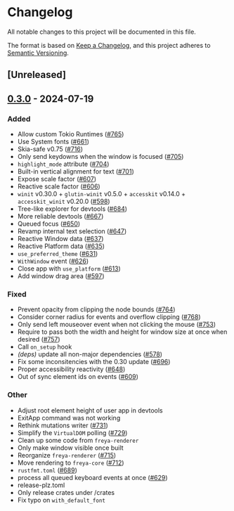 # Changelog
All notable changes to this project will be documented in this file.

The format is based on [Keep a Changelog](https://keepachangelog.com/en/1.0.0/),
and this project adheres to [Semantic Versioning](https://semver.org/spec/v2.0.0.html).

## [Unreleased]

## [0.3.0](https://github.com/ShabbirHasan1/freya/compare/freya-renderer-v0.2.1...freya-renderer-v0.3.0) - 2024-07-19

### Added
- Allow custom Tokio Runtimes ([#765](https://github.com/ShabbirHasan1/freya/pull/765))
- Use System fonts ([#661](https://github.com/ShabbirHasan1/freya/pull/661))
- Skia-safe v0.75 ([#716](https://github.com/ShabbirHasan1/freya/pull/716))
- Only send keydowns when the window is focused ([#705](https://github.com/ShabbirHasan1/freya/pull/705))
- `highlight_mode` attribute ([#704](https://github.com/ShabbirHasan1/freya/pull/704))
- Built-in vertical alignment for text ([#701](https://github.com/ShabbirHasan1/freya/pull/701))
- Expose scale factor ([#607](https://github.com/ShabbirHasan1/freya/pull/607))
- Reactive scale factor ([#606](https://github.com/ShabbirHasan1/freya/pull/606))
- `winit` v0.30.0 + `glutin-winit` v0.5.0 + `accesskit` v0.14.0 + `accesskit_winit` v0.20.0  ([#598](https://github.com/ShabbirHasan1/freya/pull/598))
- Tree-like explorer for devtools ([#684](https://github.com/ShabbirHasan1/freya/pull/684))
- More reliable devtools ([#667](https://github.com/ShabbirHasan1/freya/pull/667))
- Queued focus ([#650](https://github.com/ShabbirHasan1/freya/pull/650))
- Revamp internal text selection ([#647](https://github.com/ShabbirHasan1/freya/pull/647))
- Reactive Window data ([#637](https://github.com/ShabbirHasan1/freya/pull/637))
- Reactive Platform data ([#635](https://github.com/ShabbirHasan1/freya/pull/635))
- `use_preferred_theme` ([#631](https://github.com/ShabbirHasan1/freya/pull/631))
- `WithWindow` event ([#626](https://github.com/ShabbirHasan1/freya/pull/626))
- Close app with `use_platform` ([#613](https://github.com/ShabbirHasan1/freya/pull/613))
- Add window drag area ([#597](https://github.com/ShabbirHasan1/freya/pull/597))

### Fixed
- Prevent opacity from clipping the node bounds ([#764](https://github.com/ShabbirHasan1/freya/pull/764))
- Consider corner radius for events and overflow clipping ([#768](https://github.com/ShabbirHasan1/freya/pull/768))
- Only send left mouseover event when not clicking the mouse ([#753](https://github.com/ShabbirHasan1/freya/pull/753))
- Require to pass both the width and height for window size at once when desired ([#757](https://github.com/ShabbirHasan1/freya/pull/757))
- Call `on_setup` hook
- *(deps)* update all non-major dependencies ([#578](https://github.com/ShabbirHasan1/freya/pull/578))
- Fix some inconsitencies with the 0.30 update ([#696](https://github.com/ShabbirHasan1/freya/pull/696))
- Proper accessibility reactivity ([#648](https://github.com/ShabbirHasan1/freya/pull/648))
- Out of sync element ids on events ([#609](https://github.com/ShabbirHasan1/freya/pull/609))

### Other
- Adjust root element height of user app in devtools
- ExitApp command was not working
- Rethink mutations writer ([#731](https://github.com/ShabbirHasan1/freya/pull/731))
- Simplify the `VirtualDOM` polling ([#729](https://github.com/ShabbirHasan1/freya/pull/729))
- Clean up some code from `freya-renderer`
- Only make window visible once built
- Reorganize `freya-renderer` ([#715](https://github.com/ShabbirHasan1/freya/pull/715))
- Move rendering to `freya-core` ([#712](https://github.com/ShabbirHasan1/freya/pull/712))
- `rustfmt.toml` ([#689](https://github.com/ShabbirHasan1/freya/pull/689))
- process all queued keyboard events at once ([#629](https://github.com/ShabbirHasan1/freya/pull/629))
- release-plz.toml
- Only release crates under /crates
- Fix typo on `with_default_font`
